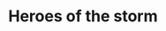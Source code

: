 ---
title: Heroes of the storm
evaluation:

    

    multi_no_mic:
    note : 0
    description: "Le jeu n'est pas multijoueur."

    sounds_to_text:
    note: 3
    description: "Toutes les informations sonores importantes sont aussi communiquées visuellement."

    stereo_mono:
    note: 1
    description: "Le jeu n'a pas de toggle entre mono et stereo."

    words_per_minute:
    note: 0
    description: "Il n'y a pas de doublages."

    sign_language:
      note: 0
      description: "Le jeu n'est pas multijoueur."


    no_voice_input:
      note: 3
      description: "L'entrée vocale n'est pas requise dans le jeu."

    com_visuel_multi:
      note: 0
      description: "le jeu n'est pas multijoueur."

    speech_recognition:
      note: 0
      description: Il n'y a pas controle à la voix dans le jeu

    half_voice:
      note: 0
      description: "Il n'y a pas controle à la voix dans le jeu."    

    provide_accessibility:
      note: 1
      description: "Le site ne contient pas les options d'accessibilité du jeu."

    details_on_accessibility:
      note: 2
      description: "Le jeu explique le mode assist lorsqu'on essaye de l'activer, mais il n'explique pas le reste."

    difficulty_level:
      note: 3
      description: "Le mode Assist permet de moduler la difficulté du jeu."

    save_parameters:
      note: 3
      description: "Tout les parametres sont sauvegardés quand on quitte le menu de parametres."

      access_comment:
      note: 1
      description: "Il n'y a pas moyen de contacter les développeurs."

    menu_with_movement:
      note: 3
      description: "Il y a très exactement 6 touches pour naviguer dans les menus comme les flèches directionnelles et les touche \"X\" et \"C\"."

    disabled_tester:
      note: 0
      description: "Il n'y a pas moyen de savoir les procédures de play-test du jeu."

    mechanical_jump:
      note: 1
      description: "Avec le mode Assist on peut passer des niveaux."

    automatic_assistance_mode:
      note: 1
      description: "Le Dash assist met sur pause le jeu tant que l'on a pas choisi la direction du Dash."

    manual_backup:
      note: 3
      description: "Le jeu comporte des sauvegarde manuelles à chaque fois que l'on veut quitter le jeu."


    automatic_backup:
      note: 3
      description: "Le jeu comporte des sauvegarde automatique à chaque changement d'écran."

    online_management:
      note: 0
      description: "Le jeu n'est pas mutlijoueur."

    gameplay_variable:
      note: 3
      description: "Il y a un grand choix dan sle paramètrage des difficulté en touchant à certains paramètres."

    accessibility_test:
      note: 0
      description: "Il n'y a pas moyen de savoir les procédures de play-test du jeu."

    profile_parameter:
      note: 1
      description: "Le jeu ne contient aucune solution multiprofile."


    voice_transcription:
      note: 0
      description: "Le jeu n'est pas multijoueur."
---